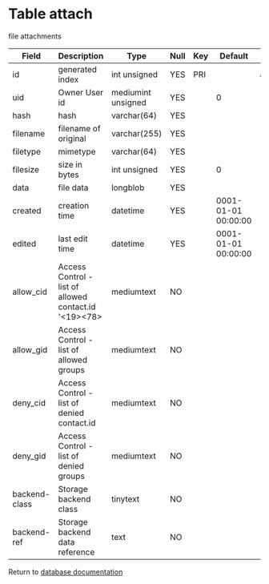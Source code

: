 Table attach
===========
file attachments

| Field | Description | Type | Null | Key | Default | Extra |
| ----- | ----------- | ---- | ---- | --- | ------- | ----- |
| id | generated index | int unsigned | YES | PRI |  | auto_increment |    
| uid | Owner User id | mediumint unsigned | YES |  | 0 |  |    
| hash | hash | varchar(64) | YES |  |  |  |    
| filename | filename of original | varchar(255) | YES |  |  |  |    
| filetype | mimetype | varchar(64) | YES |  |  |  |    
| filesize | size in bytes | int unsigned | YES |  | 0 |  |    
| data | file data | longblob | YES |  |  |  |    
| created | creation time | datetime | YES |  | 0001-01-01 00:00:00 |  |    
| edited | last edit time | datetime | YES |  | 0001-01-01 00:00:00 |  |    
| allow_cid | Access Control - list of allowed contact.id &#039;&lt;19&gt;&lt;78&gt; | mediumtext | NO |  |  |  |    
| allow_gid | Access Control - list of allowed groups | mediumtext | NO |  |  |  |    
| deny_cid | Access Control - list of denied contact.id | mediumtext | NO |  |  |  |    
| deny_gid | Access Control - list of denied groups | mediumtext | NO |  |  |  |    
| backend-class | Storage backend class | tinytext | NO |  |  |  |    
| backend-ref | Storage backend data reference | text | NO |  |  |  |    

Return to [database documentation](help/database)
